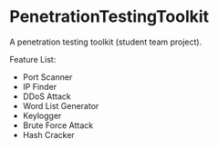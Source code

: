 # PenetrationTestingToolkit
A penetration testing toolkit (student team project).

Feature List:
- Port Scanner
- IP Finder
- DDoS Attack
- Word List Generator
- Keylogger
- Brute Force Attack
- Hash Cracker
